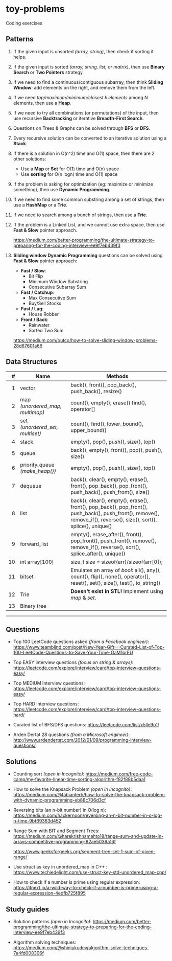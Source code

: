 # toy-problems

Coding exercises

## Patterns

1. If the given input is unsorted _(array, string)_, then check if sorting it helps.

2. If the given input is sorted _(array, string, list, or matrix)_, then use __Binary Search__ or __Two Pointers__ strategy.

3. If we need to find a continuous/contiguous subarray, then think __Sliding Window__: add elements on the right, and remove them from the left.

4. If we need _top/maximum/minimum/closest k elements_ among N elements, then use a __Heap__.

5. If we need to try all combinations (or permutations) of the input, then use recursive __Backtracking__ or iterative __Breadth-First Search__.

6. Questions on Trees & Graphs can be solved through __BFS__ or __DFS__.

7. Every recursive solution can be converted to an iterative solution using a __Stack__.

8. If there is a solution in O(n^2) time and O(1) space, then there are 2 other solutions:
   - Use a __Map__ or __Set__ for O(1) time and O(n) space
   - Use __sorting__ for O(n logn) time and O(1) space

9. If the problem is asking for optimization (eg: maximize or minimize something), then use __Dynamic Programming__.

10. If we need to find some common substring among a set of strings, then use a __HashMap__ or a __Trie__.

11. If we need to search among a bunch of strings, then use a __Trie__.

12. If the problem is a Linked List, and we cannot use extra space, then use __Fast & Slow__ pointer approach.

    <https://medium.com/better-programming/the-ultimate-strategy-to-preparing-for-the-coding-interview-ee9f7eb439f3>

13. __Sliding window Dynamic Programming__ questions can be solved using __Fast & Slow__ pointer approach:
    - __Fast / Slow__:
        - Bit Flip
        - Minimum Window Substring
        - Consecutive Subarray Sum
    - __Fast / Catchup__:
        - Max Consecutive Sum
        - Buy/Sell Stocks
    - __Fast / Lag__:
        - House Robber
    - __Front / Back__:
        - Rainwater
        - Sorted Two Sum

    <https://medium.com/outco/how-to-solve-sliding-window-problems-28d67601a66>

## Data Structures

|   #| Name                            | Methods                                            |
| --:|---------------------------------|----------------------------------------------------|
|   1| vector                          | back(), front(), pop_back(), push_back(), resize() |
|   2| map _(unordered_map, multimap)_ | count(), empty(), erase() find(), operator[]       |
|   3| set _(unordered_set, multiset)_ | count(), find(), lower_bound(), upper_bound()      |
|   4| stack                           | empty(), pop(), push(), size(), top()              |
|   5| queue                           | back(), empty(), front(), pop(), push(), size()    |
|   6| priority_queue _(make_heap())_  | empty(), pop(), push(), size(), top()              |
|   7| dequeue                         | back(), clear(), empty(), erase(), front(), pop_back(), pop_front(), push_back(), push_front(), size()   |
|   8| list                            | back(), clear(), empty(), erase(), front(), pop_back(), pop_front(), push_back(), push_front(), remove(), remove_if(), reverse(), size(), sort(), splice(), unique()  |
|   9| forward_list                    | empty(), erase_after(), front(), pop_front(), push_front(), remove(), remove_if(), reverse(), sort(), splice_after(), unique()  |
|  10| int array[100]                  | size_t size = sizeof(arr)/sizeof(arr[0]);                     |
|  11| bitset                          | Emulates an array of _bool_: all(), any(), count(), flip(), none(), operator[], reset(), set(), size(), test(), to_string()    |
|  12| Trie                            | __Doesn't exist in STL!__ Implement using _map_ & _set_.                 |
|  13| Binary tree                     |                  |

---

## Questions

- Top 100 LeetCode questions asked _(from a Facebook engineer)_: <https://www.teamblind.com/post/New-Year-Gift---Curated-List-of-Top-100-LeetCode-Questions-to-Save-Your-Time-OaM1orEU>

- Top EASY interview questions _(focus on string & arrays)_: <https://leetcode.com/explore/interview/card/top-interview-questions-easy/>

- Top MEDIUM interview questions: <https://leetcode.com/explore/interview/card/top-interview-questions-easy/>

- Top HARD interview questions: <https://leetcode.com/explore/interview/card/top-interview-questions-hard/>

- Curated list of BFS/DFS questions: <https://leetcode.com/list/x5lle9o1/>

- Arden Dertat 28 questions _(from a Microsoft engineer)_: <http://www.ardendertat.com/2012/01/09/programming-interview-questions/>

## Solutions

- Counting sort _(open in Incognito)_: <https://medium.com/free-code-camp/my-favorite-linear-time-sorting-algorithm-f82f88b5daa1>

- How to solve the Knapsack Problem _(open in Incognito)_: <https://medium.com/@fabianterh/how-to-solve-the-knapsack-problem-with-dynamic-programming-eb88c706d3cf>

- Reversing bits (an n-bit number) in O(log n): <https://medium.com/hackernoon/reversing-an-n-bit-number-in-o-log-n-time-9bf69363d452>

- Range Sum with BIT and Segment Trees: <https://medium.com/@harekrishnamahto18/range-sum-and-update-in-arrays-competitive-programming-82ae5039a16f>

  <https://www.geeksforgeeks.org/segment-tree-set-1-sum-of-given-range/>

- Use struct as key in unordered_map in C++ : <https://www.techiedelight.com/use-struct-key-std-unordered_map-cpp/>

- How to check if a number is prime using regular expression: <https://itnext.io/a-wild-way-to-check-if-a-number-is-prime-using-a-regular-expression-4edfb725f895>

## Study guides

- Solution patterns _(open in Incognito)_: <https://medium.com/better-programming/the-ultimate-strategy-to-preparing-for-the-coding-interview-ee9f7eb439f3>

- Algorithm solving techniques: <https://medium.com/@shinjukudev/algorithm-solve-techniques-7e4fd008306f>
